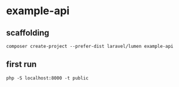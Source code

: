 # example-api

## scaffolding

```shell
composer create-project --prefer-dist laravel/lumen example-api
```

## first run

```shell
php -S localhost:8000 -t public
```
